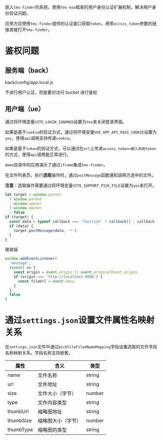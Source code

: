 嵌入`tms-finder`的系统，使用`tms-koa`框架的用户身份认证扩展机制，解决用户身份验证问题。

应用方应使用`tms-finder`提供的认证接口获取`token`，用带`accsss_token`参数的链接直接打开`tms-finder`。

# 鉴权问题

## 服务端（back）

back/config/app.local.js

不进行用户认证，但是要对访问 bucket 进行鉴权

## 用户端（ue）

通过将环境变量`VITE_LOGIN_IGNORED`设置为`Yes`来关闭登录界面。

如果是基于`cookie`的验证方式，通过将环境变量`VUE_APP_API_PASS_COOKIE`设置为`yes`，使得`api`调用支持传递`cookie`。

如果是基于`token`的验证方式，可以通过在`url`上传递`access_token=嵌入系统token`的方式，使得`api`调用能正常进行。

`demo`目录中的应用演示了通过`iframe`集成`tms-finder`。

在文件列表页，执行**选取**操作时，通过`postMessage`函数通知调用方选中的文件。

**注意**：选取操作需要通过将环境变量`VITE_SUPPORT_PICK_FILE`设置为`yes`来打开。

```js
let target = window.parent
  ? window.parent
  : window.opener
  ? window.opener
  : false
if (target) {
  const data = typeof callback === 'function' ? callback() : callback
  if (data) {
    target.postMessage(data, '*')
  }
}
```

接收端

```js
window.addEventListener(
  'message',
  (event) => {
    const origin = event.origin || event.originalEvent.origin
    if (origin === 'http://localhost:8080') {
      const fileUrl = event.data
    }
  },
  false
)
```

# 通过`settings.json`设置文件属性名映射关系

在`settings.json`文件中通过`pickFileFiledNameMapping`字段设置选取的文件字段名称映射关系。字段名称支持嵌套。

| 属性      | 含义               | 类型   |
| --------- | ------------------ | ------ |
| name      | 文件名称           | string |
| url       | 文件地址           | string |
| size      | 文件大小（字节）   | number |
| type      | 文件内容类型       | string |
| thumbUrl  | 缩略图地址         | string |
| thumbSize | 缩略图大小（字节） | number |
| thumbType | 缩略图的类型       | string |
